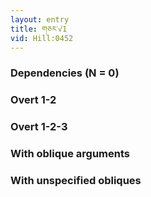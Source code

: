 ```yaml
---
layout: entry
title: གཅར་√1
vid: Hill:0452
---
```

### Dependencies (N = 0)


### Overt 1-2


### Overt 1-2-3


### With oblique arguments


### With unspecified obliques
